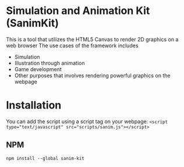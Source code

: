 #  Simulation and Animation Kit (SanimKit)
This is a tool that utilizes the HTML5 Canvas to render 2D graphics on a web browser
The use cases of the framework includes
- Simulation
- Illustration through animation
- Game development
- Other purposes that involves rendering powerful graphics on the webpage

# Installation
You can add the script using a script tag on your webpage:
`<script type="text/javascript" src="scripts/sanim.js"></script>`

## NPM
`npm install --global sanim-kit`